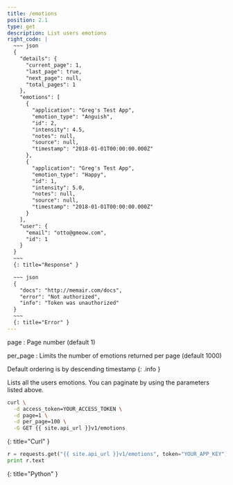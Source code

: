 ```yaml
---
title: /emotions
position: 2.1
type: get
description: List users emotions
right_code: |
  ~~~ json
  {
    "details": {
      "current_page": 1,
      "last_page": true,
      "next_page": null,
      "total_pages": 1
    },
    "emotions": [
      {
        "application": "Greg's Test App",
        "emotion_type": "Anguish",
        "id": 2,
        "intensity": 4.5,
        "notes": null,
        "source": null,
        "timestamp": "2018-01-01T00:00:00.000Z"
      },
      {
        "application": "Greg's Test App",
        "emotion_type": "Happy",
        "id": 1,
        "intensity": 5.0,
        "notes": null,
        "source": null,
        "timestamp": "2018-01-01T00:00:00.000Z"
      }
    ],
    "user": {
      "email": "otto@gmeow.com",
      "id": 1
    }
  }
  ~~~
  {: title="Response" }

  ~~~ json
  {
    "docs": "http://memair.com/docs",
    "error": "Not authorized",
    "info": "Token was unauthorized"
  }
  ~~~
  {: title="Error" }
---
```

page
: Page number (default 1)

per_page
: Limits the number of emotions returned per page (default 1000)

Default ordering is by descending timestamp
{: .info }

Lists all the users emotions. You can paginate by using the parameters listed above.

~~~ bash
curl \
  -d access_token=YOUR_ACCESS_TOKEN \
  -d page=1 \
  -d per_page=100 \
  -G GET {{ site.api_url }}v1/emotions
~~~
{: title="Curl" }

~~~ python
r = requests.get("{{ site.api_url }}v1/emotions", token="YOUR_APP_KEY")
print r.text
~~~
{: title="Python" }
